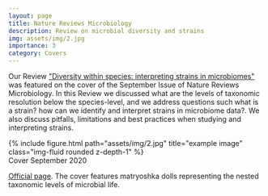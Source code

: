 ```yaml
---
layout: page
title: Nature Reviews Microbiology
description: Review on microbial diversity and strains
img: assets/img/2.jpg
importance: 3
category: Covers
---
```


Our Review ["Diversity within species: interpreting strains in microbiomes"](https://www.nature.com/articles/s41579-020-0368-1) was featured on the cover of the September Issue of Nature Reviews Microbiology. In this Review we discussed what are the levels of taxonomic resolution below the species-level, and we address questions such what is a strain? how can we identify and interpret strains in microbiome data?. We also discuss pitfalls, limitations and best practices when studying and interpreting strains.  

<div class="row">
    <div class="col-sm mt-3 mt-md-0">
        {% include figure.html path="assets/img/2.jpg" title="example image" class="img-fluid rounded z-depth-1" %}
    </div>
</div>
<div class="caption">
    Cover September 2020
</div>

[Official page](https://www.nature.com/nrmicro/volumes/18/issues/9). The cover features matryoshka dolls representing the nested taxonomic levels of microbial life.
